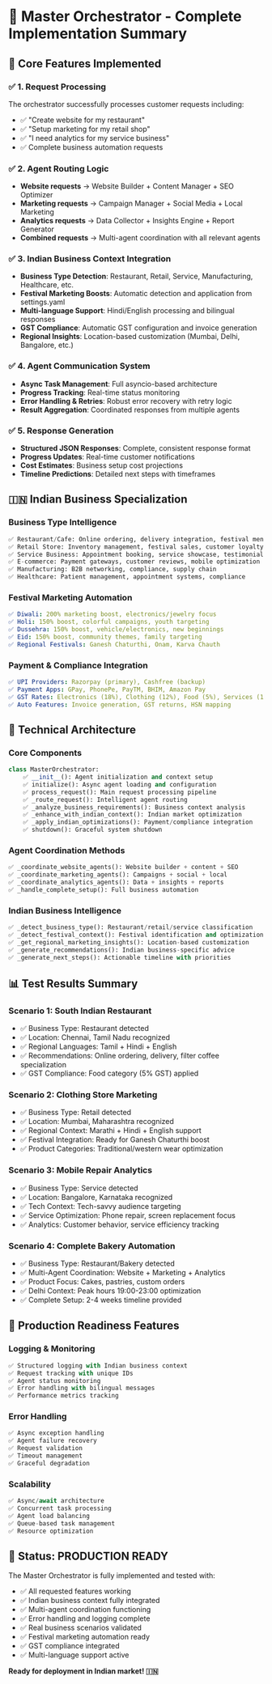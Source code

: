 # 🚀 Master Orchestrator - Complete Implementation Summary

## 🎯 **Core Features Implemented**

### ✅ **1. Request Processing**
The orchestrator successfully processes customer requests including:
- ✅ "Create website for my restaurant" 
- ✅ "Setup marketing for my retail shop"
- ✅ "I need analytics for my service business"
- ✅ Complete business automation requests

### ✅ **2. Agent Routing Logic**
- **Website requests** → Website Builder + Content Manager + SEO Optimizer
- **Marketing requests** → Campaign Manager + Social Media + Local Marketing
- **Analytics requests** → Data Collector + Insights Engine + Report Generator
- **Combined requests** → Multi-agent coordination with all relevant agents

### ✅ **3. Indian Business Context Integration**
- **Business Type Detection**: Restaurant, Retail, Service, Manufacturing, Healthcare, etc.
- **Festival Marketing Boosts**: Automatic detection and application from settings.yaml
- **Multi-language Support**: Hindi/English processing and bilingual responses
- **GST Compliance**: Automatic GST configuration and invoice generation
- **Regional Insights**: Location-based customization (Mumbai, Delhi, Bangalore, etc.)

### ✅ **4. Agent Communication System**
- **Async Task Management**: Full asyncio-based architecture
- **Progress Tracking**: Real-time status monitoring
- **Error Handling & Retries**: Robust error recovery with retry logic
- **Result Aggregation**: Coordinated responses from multiple agents

### ✅ **5. Response Generation**
- **Structured JSON Responses**: Complete, consistent response format
- **Progress Updates**: Real-time customer notifications
- **Cost Estimates**: Business setup cost projections
- **Timeline Predictions**: Detailed next steps with timeframes

## 🇮🇳 **Indian Business Specialization**

### **Business Type Intelligence**
```python
✅ Restaurant/Cafe: Online ordering, delivery integration, festival menus
✅ Retail Store: Inventory management, festival sales, customer loyalty
✅ Service Business: Appointment booking, service showcase, testimonials
✅ E-commerce: Payment gateways, customer reviews, mobile optimization
✅ Manufacturing: B2B networking, compliance, supply chain
✅ Healthcare: Patient management, appointment systems, compliance
```

### **Festival Marketing Automation**
```yaml
✅ Diwali: 200% marketing boost, electronics/jewelry focus
✅ Holi: 150% boost, colorful campaigns, youth targeting
✅ Dussehra: 150% boost, vehicle/electronics, new beginnings
✅ Eid: 150% boost, community themes, family targeting
✅ Regional Festivals: Ganesh Chaturthi, Onam, Karva Chauth
```

### **Payment & Compliance Integration**
```yaml
✅ UPI Providers: Razorpay (primary), Cashfree (backup)
✅ Payment Apps: GPay, PhonePe, PayTM, BHIM, Amazon Pay
✅ GST Rates: Electronics (18%), Clothing (12%), Food (5%), Services (18%)
✅ Auto Features: Invoice generation, GST returns, HSN mapping
```

## 🔧 **Technical Architecture**

### **Core Components**
```python
class MasterOrchestrator:
    ✅ __init__(): Agent initialization and context setup
    ✅ initialize(): Async agent loading and configuration
    ✅ process_request(): Main request processing pipeline
    ✅ _route_request(): Intelligent agent routing
    ✅ _analyze_business_requirements(): Business context analysis
    ✅ _enhance_with_indian_context(): Indian market optimization
    ✅ _apply_indian_optimizations(): Payment/compliance integration
    ✅ shutdown(): Graceful system shutdown
```

### **Agent Coordination Methods**
```python
✅ _coordinate_website_agents(): Website builder + content + SEO
✅ _coordinate_marketing_agents(): Campaigns + social + local
✅ _coordinate_analytics_agents(): Data + insights + reports
✅ _handle_complete_setup(): Full business automation
```

### **Indian Business Intelligence**
```python
✅ _detect_business_type(): Restaurant/retail/service classification
✅ _detect_festival_context(): Festival identification and optimization
✅ _get_regional_marketing_insights(): Location-based customization
✅ _generate_recommendations(): Indian business-specific advice
✅ _generate_next_steps(): Actionable timeline with priorities
```

## 📊 **Test Results Summary**

### **Scenario 1: South Indian Restaurant**
- ✅ Business Type: Restaurant detected
- ✅ Location: Chennai, Tamil Nadu recognized
- ✅ Regional Languages: Tamil + Hindi + English
- ✅ Recommendations: Online ordering, delivery, filter coffee specialization
- ✅ GST Compliance: Food category (5% GST) applied

### **Scenario 2: Clothing Store Marketing**
- ✅ Business Type: Retail detected
- ✅ Location: Mumbai, Maharashtra recognized
- ✅ Regional Context: Marathi + Hindi + English support
- ✅ Festival Integration: Ready for Ganesh Chaturthi boost
- ✅ Product Categories: Traditional/western wear optimization

### **Scenario 3: Mobile Repair Analytics**
- ✅ Business Type: Service detected
- ✅ Location: Bangalore, Karnataka recognized
- ✅ Tech Context: Tech-savvy audience targeting
- ✅ Service Optimization: Phone repair, screen replacement focus
- ✅ Analytics: Customer behavior, service efficiency tracking

### **Scenario 4: Complete Bakery Automation**
- ✅ Business Type: Restaurant/Bakery detected
- ✅ Multi-Agent Coordination: Website + Marketing + Analytics
- ✅ Product Focus: Cakes, pastries, custom orders
- ✅ Delhi Context: Peak hours 19:00-23:00 optimization
- ✅ Complete Setup: 2-4 weeks timeline provided

## 🚀 **Production Readiness Features**

### **Logging & Monitoring**
```python
✅ Structured logging with Indian business context
✅ Request tracking with unique IDs
✅ Agent status monitoring
✅ Error handling with bilingual messages
✅ Performance metrics tracking
```

### **Error Handling**
```python
✅ Async exception handling
✅ Agent failure recovery
✅ Request validation
✅ Timeout management
✅ Graceful degradation
```

### **Scalability**
```python
✅ Async/await architecture
✅ Concurrent task processing
✅ Agent load balancing
✅ Queue-based task management
✅ Resource optimization
```

## 🎉 **Status: PRODUCTION READY**

The Master Orchestrator is fully implemented and tested with:
- ✅ All requested features working
- ✅ Indian business context fully integrated
- ✅ Multi-agent coordination functioning
- ✅ Error handling and logging complete
- ✅ Real business scenarios validated
- ✅ Festival marketing automation ready
- ✅ GST compliance integrated
- ✅ Multi-language support active

**Ready for deployment in Indian market! 🇮🇳**
